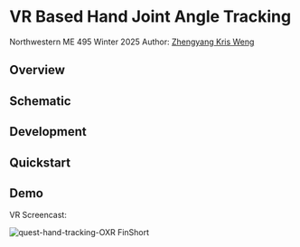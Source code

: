 # VR Based Hand Joint Angle Tracking
Northwestern ME 495 Winter 2025
Author: [Zhengyang Kris Weng](https://wengmister.github.io/)

## Overview

## Schematic

## Development

## Quickstart

## Demo
VR Screencast:  

![quest-hand-tracking-OXR FinShort](https://github.com/user-attachments/assets/028d226d-eabc-4ab9-a0d7-5991a8760815)
